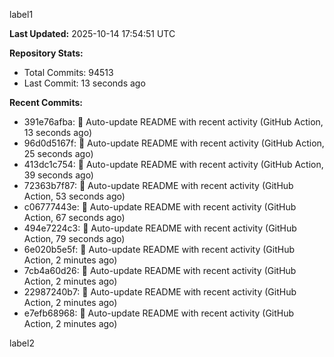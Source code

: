 
label1 
<!-- ACTIVITY_START -->
**Last Updated:** 2025-10-14 17:54:51 UTC

**Repository Stats:**
- Total Commits: 94513
- Last Commit: 13 seconds ago

**Recent Commits:**
- 391e76afba: 🤖 Auto-update README with recent activity (GitHub Action, 13 seconds ago)
- 96d0d5167f: 🤖 Auto-update README with recent activity (GitHub Action, 25 seconds ago)
- 413dc1c754: 🤖 Auto-update README with recent activity (GitHub Action, 39 seconds ago)
- 72363b7f87: 🤖 Auto-update README with recent activity (GitHub Action, 53 seconds ago)
- c06777443e: 🤖 Auto-update README with recent activity (GitHub Action, 67 seconds ago)
- 494e7224c3: 🤖 Auto-update README with recent activity (GitHub Action, 79 seconds ago)
- 6e020b5e5f: 🤖 Auto-update README with recent activity (GitHub Action, 2 minutes ago)
- 7cb4a60d26: 🤖 Auto-update README with recent activity (GitHub Action, 2 minutes ago)
- 22987240b7: 🤖 Auto-update README with recent activity (GitHub Action, 2 minutes ago)
- e7efb68968: 🤖 Auto-update README with recent activity (GitHub Action, 2 minutes ago)
<!-- ACTIVITY_END -->

label2
